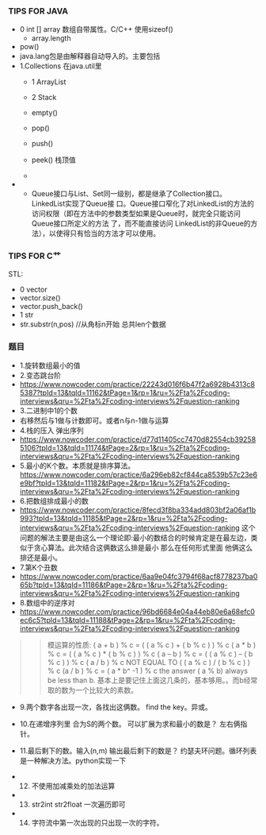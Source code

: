 ### TIPS FOR JAVA
- 0 int [] array  数组自带属性。C/C++ 使用sizeof()
  - array.length
- pow()
- java.lang包是由解释器自动导入的。主要包括
- 1.Collections 在java.util里
   - 1 ArrayList
     
   - 2 Stack
    - empty()
    - pop()
    - push()
    - peek() 栈顶值
    - 
- - Queue接口与List、Set同一级别，都是继承了Collection接口。LinkedList实现了Queue接 口。Queue接口窄化了对LinkedList的方法的访问权限（即在方法中的参数类型如果是Queue时，就完全只能访问Queue接口所定义的方法 了，而不能直接访问 LinkedList的非Queue的方法），以使得只有恰当的方法才可以使用。

### TIPS FOR C艹
STL:
- 0 vector
 - vector.size()
 - vector.push_back() 
- 1 str
 - str.substr(n,pos)  //从角标n开始 总共len个数据

### 题目
- 1.旋转数组最小的值
- 2.变态跳台阶  
 - https://www.nowcoder.com/practice/22243d016f6b47f2a6928b4313c85387?tpId=13&tqId=11162&tPage=1&rp=1&ru=%2Fta%2Fcoding-interviews&qru=%2Fta%2Fcoding-interviews%2Fquestion-ranking
- 3.二进制中1的个数
 - 右移然后与1做与计数即可。或者n与n-1做与运算
- 4.栈的压入 弹出序列
 - https://www.nowcoder.com/practice/d77d11405cc7470d82554cb392585106?tpId=13&tqId=11174&tPage=2&rp=1&ru=%2Fta%2Fcoding-interviews&qru=%2Fta%2Fcoding-interviews%2Fquestion-ranking
- 5.最小的K个数。本质就是排序算法。
https://www.nowcoder.com/practice/6a296eb82cf844ca8539b57c23e6e9bf?tpId=13&tqId=11182&tPage=2&rp=1&ru=%2Fta%2Fcoding-interviews&qru=%2Fta%2Fcoding-interviews%2Fquestion-ranking
- 6.把数组排成最小的数
- https://www.nowcoder.com/practice/8fecd3f8ba334add803bf2a06af1b993?tpId=13&tqId=11185&tPage=2&rp=1&ru=%2Fta%2Fcoding-interviews&qru=%2Fta%2Fcoding-interviews%2Fquestion-ranking
这个问题的解法主要是由这么一个理论即:最小的数结合的时候肯定是在最左边，类似于贪心算法。此次结合这俩数这么排是最小 那么在任何形式里面 他俩这么排还是最小。
- 7.第K个丑数
- https://www.nowcoder.com/practice/6aa9e04fc3794f68acf8778237ba065b?tpId=13&tqId=11186&tPage=2&rp=1&ru=%2Fta%2Fcoding-interviews&qru=%2Fta%2Fcoding-interviews%2Fquestion-ranking
- 8.数组中的逆序对
- https://www.nowcoder.com/practice/96bd6684e04a44eb80e6a68efc0ec6c5?tpId=13&tqId=11188&tPage=2&rp=1&ru=%2Fta%2Fcoding-interviews&qru=%2Fta%2Fcoding-interviews%2Fquestion-ranking
>> 模运算的性质:
( a + b ) % c = ( ( a % c ) + ( b % c ) ) % c
( a * b ) % c = ( ( a % c ) * ( b % c ) ) % c
( a – b ) % c = ( ( a % c ) – ( b % c ) ) % c
( a / b ) % c NOT EQUAL TO ( ( a % c ) / ( b % c ) ) % c
(a / b ) % c = ( a * b^ -1 ) % c
the answer ( a % b) always be less than b.
基本上是要记住上面这几条的，基本够用。。而b经常取的数为一个比较大的素数。

- 9.两个数字各出现一次，各找出这俩数。
find the key。异或。
- 10.在递增序列里 合为S的两个数。 可以扩展为求和最小的数是？
左右俩指针。

- 11.最后剩下的数。输入(n,m) 输出最后剩下的数是？
约瑟夫环问题。循环列表是一种解决方法。python实现一下

- 12. 不使用加减乘处的加法运算

- 13. str2int str2float 一次遍历即可

- 14. 字符流中第一次出现的只出现一次的字符。





